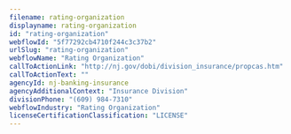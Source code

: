 ```yaml
---
filename: rating-organization
displayname: rating-organization
id: "rating-organization"
webflowId: "5f77292cb4710f244c3c37b2"
urlSlug: "rating-organization"
webflowName: "Rating Organization"
callToActionLink: "http://nj.gov/dobi/division_insurance/propcas.htm"
callToActionText: ""
agencyId: nj-banking-insurance
agencyAdditionalContext: "Insurance Division"
divisionPhone: "(609) 984-7310"
webflowIndustry: "Rating Organization"
licenseCertificationClassification: "LICENSE"
---
```

